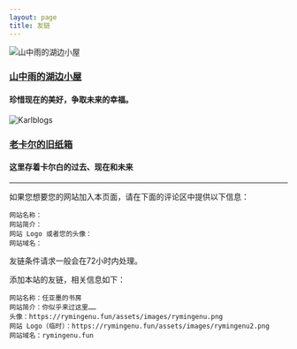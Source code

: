 ```yaml
---
layout: page
title: 友链
---
```


<div class="friend-link">
    <img src="https://cdn.jsdelivr.net/gh/Reqeekouton/reqeekouton.github.io@main/assets/images/friends/mount-rain.png" alt="山中雨的湖边小屋" class="friend-logo">
    <div class="friend-info">
        <h3 class="friend-title">
            <a href="https://mount-rain.link" target="_blank">山中雨的湖边小屋</a>
        </h3>
        <h4 class="friend-subtitle"> 珍惜现在的美好，争取未来的幸福。</h4>
    </div>
</div>

<div class="friend-link">
    <img src="https://cdn.jsdelivr.net/gh/Reqeekouton/reqeekouton.github.io@main/assets/images/friends/karlbaey.png" alt="Karlblogs" class="friend-logo">
    <div class="friend-info">
        <h3 class="friend-title">
            <a href="https://karlbaey.top" target="_blank">老卡尔的旧纸箱</a>
        </h3>
        <h4 class="friend-subtitle">这里存着卡尔白的过去、现在和未来</h4>
    </div>
</div>

----

如果您想要您的网站加入本页面，请在下面的评论区中提供以下信息：
```
网站名称：
网站简介：
网站 Logo 或者您的头像：
网站域名：
```
友链条件请求一般会在72小时内处理。

添加本站的友链，相关信息如下：
```
网站名称：任亚墨的书房
网站简介：你似乎来过这里……
头像：https://rymingenu.fun/assets/images/rymingenu.png
网站 Logo（临时）：https://rymingenu.fun/assets/images/rymingenu2.png
网站域名：rymingenu.fun
```
